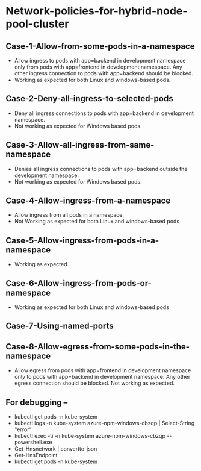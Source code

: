 

# Network-policies-for-hybrid-node-pool-cluster

## Case-1-Allow-from-some-pods-in-a-namespace	
- Allow ingress to pods with app=backend in development namespace only from pods with app=frontend in development namespace. Any other ingress connection to pods with app=backend should be blocked.	
- Working as expected for both Linux and windows-based pods.
## Case-2-Deny-all-ingress-to-selected-pods	
- Deny all ingress connections to pods with app=backend in development namespace.	
- Not working as expected for Windows based pods.
## Case-3-Allow-all-ingress-from-same-namespace	
- Denies all ingress connections to pods with app=backend outside the development namespace.
- Not working as expected for Windows based pods.
## Case-4-Allow-ingress-from-a-namespace	
- Allow ingress from all pods in a namespace.	
- Not Working as expected for both Linux and windows-based pods
## Case-5-Allow-ingress-from-pods-in-a-namespace		
- Working as expected.
## Case-6-Allow-ingress-from-pods-or-namespace		
- Working as expected for both Linux and windows-based pods
## Case-7-Using-named-ports		
## Case-8-Allow-egress-from-some-pods-in-the-namespace	
- Allow egress from pods with app=frontend in development namespace only to pods with app=backend in development namespace. Any other egress connection should be blocked.	Not working as expected.

## For debugging –
- kubectl get pods -n kube-system
- kubectl logs -n kube-system azure-npm-windows-cbzqp | Select-String "error"
- kubectl exec -ti -n kube-system azure-npm-windows-cbzqp  -- powershell.exe
- Get-Hnsnetwork | convertto-json
- Get-HnsEndpoint 
- kubectl get pods -n kube-system
 


